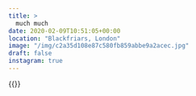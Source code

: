 ```yaml
---
title: >
  much much
date: 2020-02-09T10:51:05+00:00
location: "Blackfriars, London"
image: "/img/c2a35d108e87c580fb859abbe9a2acec.jpg"
draft: false
instagram: true
---
```


{{<photo src="/img/c2a35d108e87c580fb859abbe9a2acec.jpg">}}
